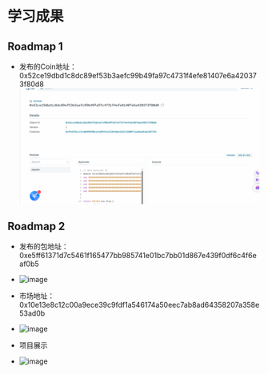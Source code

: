 # 学习成果

## Roadmap 1
- 发布的Coin地址：0x52ce19dbd1c8dc89ef53b3aefc99b49fa97c4731f4efe81407e6a420373f80d8
![Alt text](image.png)

## Roadmap 2
- 发布的包地址：0xe5ff61371d7c5461f165477bb985741e01bc7bb01d867e439f0df6c4f6eaf0b5
- ![image](https://github.com/Juedsd/SuiStartrek/assets/118274140/1b2b6778-6540-48d7-9204-e4b431948db2)

- 市场地址：0x10e13e8c12c00a9ece39c9fdf1a546174a50eec7ab8ad64358207a358e53ad0b
- ![image](https://github.com/Juedsd/SuiStartrek/assets/118274140/bef83260-133f-44d0-a608-e8bc554ea240)

- 项目展示
- ![image](https://github.com/Juedsd/SuiStartrek/assets/118274140/1fa98c87-fe36-4545-b110-6a2678274592)



